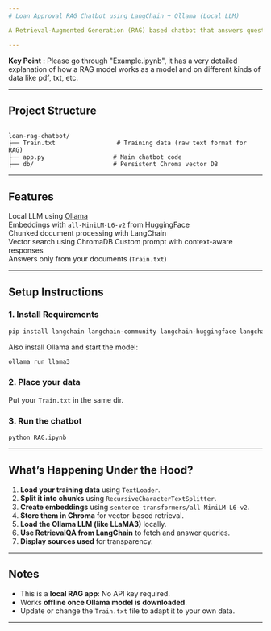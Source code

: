 ```yaml
---
# Loan Approval RAG Chatbot using LangChain + Ollama (Local LLM)

A Retrieval-Augmented Generation (RAG) based chatbot that answers questions about loan eligibility and approvals, using a local LLM via Ollama and LangChain. It loads your own loan training data, embeds it, and allows intelligent Q&A using vector search.

---
```


**Key Point** : Please go through "Example.ipynb", it has a very detailed explanation of how a RAG model works as a model and on different kinds of data like pdf, txt, etc.

---

##  Project Structure

```

loan-rag-chatbot/
├── Train.txt                 # Training data (raw text format for RAG)
├── app.py                   # Main chatbot code
├── db/                      # Persistent Chroma vector DB 

````

---

##  Features

 Local LLM using [Ollama](https://ollama.com/)  
 Embeddings with `all-MiniLM-L6-v2` from HuggingFace  
 Chunked document processing with LangChain  
 Vector search using ChromaDB
 Custom prompt with context-aware responses  
 Answers only from your documents (`Train.txt`)

---

##  Setup Instructions

### 1.  Install Requirements
```bash
pip install langchain langchain-community langchain-huggingface langchain-ollama chromadb sentence-transformers
````

Also install Ollama and start the model:

```bash
ollama run llama3
```

### 2.  Place your data

Put your `Train.txt` in the same dir.

### 3.  Run the chatbot

```bash
python RAG.ipynb
```

---

## What’s Happening Under the Hood?

1. **Load your training data** using `TextLoader`.
2. **Split it into chunks** using `RecursiveCharacterTextSplitter`.
3. **Create embeddings** using `sentence-transformers/all-MiniLM-L6-v2`.
4. **Store them in Chroma** for vector-based retrieval.
5. **Load the Ollama LLM (like LLaMA3)** locally.
6. **Use RetrievalQA from LangChain** to fetch and answer queries.
7. **Display sources used** for transparency.

---

## Notes

* This is a **local RAG app**: No API key required.
* Works **offline once Ollama model is downloaded**.
* Update or change the `Train.txt` file to adapt it to your own data.

---
